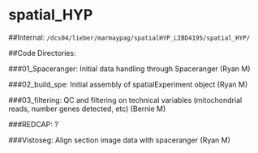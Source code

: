 # spatial_HYP


##Internal: `/dcs04/lieber/marmaypag/spatialHYP_LIBD4195/spatial_HYP/`


##Code Directories:

###01_Spaceranger: Initial data handling through Spaceranger (Ryan M)

###02_build_spe: Initial assembly of spatialExperiment object (Ryan M)

###03_filtering: QC and filtering on technical variables (mitochondrial reads, number genes detected, etc) (Bernie M)

###REDCAP: ?

###Vistoseg: Align section image data with spaceranger (Ryan M) 
